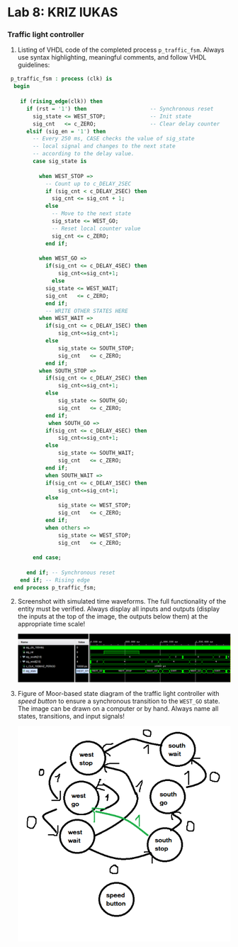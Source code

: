 # Lab 8: KRIZ lUKAS

### Traffic light controller

1. Listing of VHDL code of the completed process `p_traffic_fsm`. Always use syntax highlighting, meaningful comments, and follow VHDL guidelines:

```vhdl
 p_traffic_fsm : process (clk) is
  begin

    if (rising_edge(clk)) then
      if (rst = '1') then                    -- Synchronous reset
        sig_state <= WEST_STOP;              -- Init state
        sig_cnt   <= c_ZERO;                 -- Clear delay counter
      elsif (sig_en = '1') then
        -- Every 250 ms, CASE checks the value of sig_state
        -- local signal and changes to the next state 
        -- according to the delay value.
        case sig_state is

          when WEST_STOP =>
            -- Count up to c_DELAY_2SEC
            if (sig_cnt < c_DELAY_2SEC) then
              sig_cnt <= sig_cnt + 1;
            else
              -- Move to the next state
              sig_state <= WEST_GO;
              -- Reset local counter value
              sig_cnt <= c_ZERO;
            end if;

          when WEST_GO =>
            if(sig_cnt <= c_DELAY_4SEC) then
                sig_cnt<=sig_cnt+1;
              else
            sig_state <= WEST_WAIT;
            sig_cnt   <= c_ZERO;
            end if;
            -- WRITE OTHER STATES HERE
          when WEST_WAIT =>
            if(sig_cnt <= c_DELAY_1SEC) then
                sig_cnt<=sig_cnt+1;
            else
                sig_state <= SOUTH_STOP;
                sig_cnt   <= c_ZERO;
            end if;
          when SOUTH_STOP =>
            if(sig_cnt <= c_DELAY_2SEC) then
                sig_cnt<=sig_cnt+1;
            else
                sig_state <= SOUTH_GO;
                sig_cnt   <= c_ZERO;
            end if;
             when SOUTH_GO =>
            if(sig_cnt <= c_DELAY_4SEC) then
                sig_cnt<=sig_cnt+1;
            else
                sig_state <= SOUTH_WAIT;
                sig_cnt   <= c_ZERO;
            end if;
            when SOUTH_WAIT =>
            if(sig_cnt <= c_DELAY_1SEC) then
                sig_cnt<=sig_cnt+1;
            else
                sig_state <= WEST_STOP;
                sig_cnt   <= c_ZERO;
            end if;
            when others => 
                sig_state <= WEST_STOP;
                sig_cnt   <= c_ZERO;
    
        end case;

      end if; -- Synchronous reset
    end if; -- Rising edge
  end process p_traffic_fsm;

```

2. Screenshot with simulated time waveforms. The full functionality of the entity must be verified. Always display all inputs and outputs (display the inputs at the top of the image, the outputs below them) at the appropriate time scale!

   ![your figure](images/sim1.png)

3. Figure of Moor-based state diagram of the traffic light controller with *speed button* to ensure a synchronous transition to the `WEST_GO` state. The image can be drawn on a computer or by hand. Always name all states, transitions, and input signals!

   ![your figure](images/sim2.png)